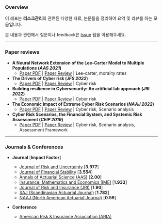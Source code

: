 ### Overview

이 레포는 **리스크관리**와 관련된 다양한 자료, 논문들을 정리하여 요약 및 리뷰를 하는 모음입니다.

본 내용과 관련해서 질문이나 feedback은 [Issue](https://github.com/keywoongbae/risk-management-papers/issues) 탭을 이용해주세요.

<hr>

### Paper reviews


- **A Neural Network Extension of the Lee-Carter Model to Multiple Populations (*AAS 2021*)**
  - [Paper PDF](./PDF/Richman_AAS_2021.pdf) | [Paper Review](./MARKDOWN/Richman_AAS_2021.md) | Lee-carter, morality rates
- **The Drivers of Cyber risk (*JFS 2022*)**
  - [Paper PDF](./PDF/Aldasoro_JFS_2022.pdf) | [Paper Review](./MARKDOWN/Aldasoro_et_al_JRS_2022.md) | Cyber risk
- **Building resilience in Cybersecurity: An artificial lab approach (*JRI 2022*)**
  - [Paper PDF](./PDF/Awiszus_et_al_JRI_2023.pdf) | [Paper Review](./MARKDOWN/Awiszus_et_al_JRI_2023.md) | Cyber risk
- **The Economic Impact of Extreme Cyber Risk Scenarios (*NAAJ 2022*)**
  - [Paper PDF](./PDF/Eling_NAAJ_2022.pdf) | [Paper Review](./MARKDOWN/Martin_eling_et_al_NAAJ_2023.md) | Cyber risk, Scenario analysis
- **Cyber Risk Scenarios, the Financial System, and Systemic Risk Assessment (*CEIP 2019*)** 
  - [Paper PDF](./PDF/Kaffenberger_et_al_2019.pdf) | [Paper Review](./MARKDOWN/Kaffenberger_et_al_2019.md) | Cyber risk, Scenario analysis, Assessment Framework

<hr>

### Journals & Conferences


- **Journal** [**Impact Factor**]
  - [Journal of Risk and Uncertainty](https://www.springer.com/journal/11166) [**3.977**]
  - [Journal of Financial Stability](https://www.sciencedirect.com/journal/journal-of-financial-stability) [**3.554**]
  - [Annals of Actuarial Science (AAS)](https://www.cambridge.org/core/journals/annals-of-actuarial-science) [**2.00**]
  - [Insurance: Mathematics and Economics (IME)]() [**1.933**]
  - [Journal of Risk and Insurance (JRI)](https://onlinelibrary.wiley.com/journal/15396975) [**1.90**]
  - [SAJ (Scandinavian Actuarial Journal)](https://www.tandfonline.com/toc/sact20/current) [**1.782**]
  - [NAAJ (North American Actuarial Journal)](https://www.tandfonline.com/toc/uaaj20/current) [**0.59**]
  
- **Conference**
  - [American Risk & Insurance Association (ARIA)](https://www.aria.org/)
